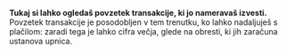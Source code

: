 **Tukaj si lahko ogledaš povzetek transakcije, ki jo nameravaš izvesti.** Povzetek transakcije je posodobljen v tem trenutku, ko lahko nadaljuješ s plačilom: zaradi tega je lahko cifra večja, glede na obresti, ki jih zaračuna ustanova upnica.
